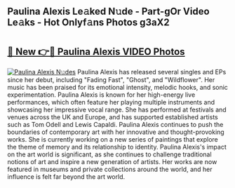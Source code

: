 ## Paulina Alexis Le𝚊ked N𝚞de - Part-gOr Video Le𝚊ks - Hot Onlyf𝚊ns Photos g3aX2

# <h2><a href="http://ac54279.deff.icu/?id=Paulina+Alexis">🔗 New 👉🔴 Paulina Alexis VIDEO Photos</a></h2>

[![Paulina Alexis N𝚞des](https://i.imgur.com/rIISA9y.gif)](http://ac54279.deff.icu/?id=Paulina+Alexis)
Paulina Alexis has released several singles and EPs since her debut, including "Fading Fast", "Ghost", and "Wildflower". Her music has been praised for its emotional intensity, melodic hooks, and sonic experimentation. Paulina Alexis is known for her high-energy live performances, which often feature her playing multiple instruments and showcasing her impressive vocal range. She has performed at festivals and venues across the UK and Europe, and has supported established artists such as Tom Odell and Lewis Capaldi. Paulina Alexis continues to push the boundaries of contemporary art with her innovative and thought-provoking works. She is currently working on a new series of paintings that explore the theme of memory and its relationship to identity. Paulina Alexis's impact on the art world is significant, as she continues to challenge traditional notions of art and inspire a new generation of artists. Her works are now featured in museums and private collections around the world, and her influence is felt far beyond the art world.
